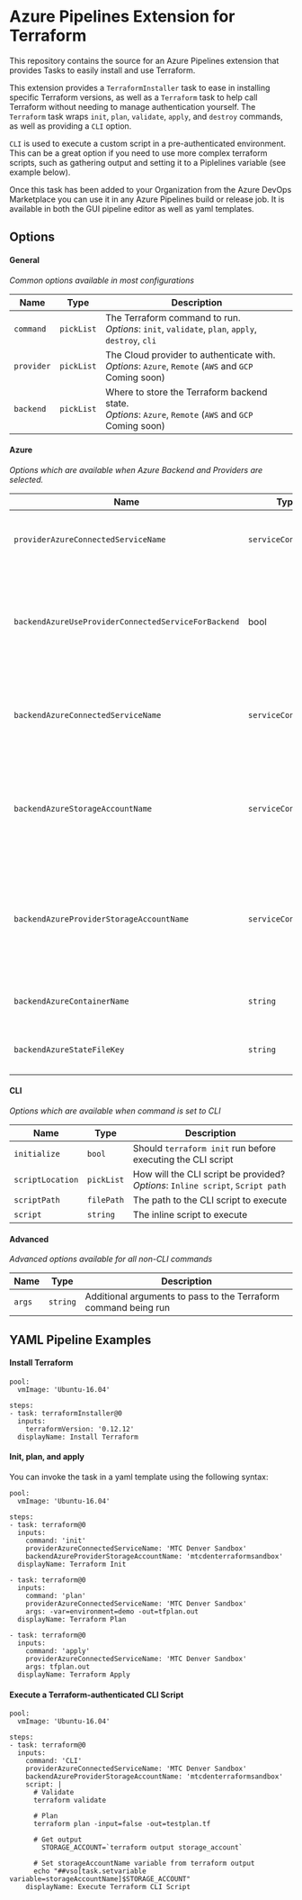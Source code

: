 # Azure Pipelines Extension for Terraform

This repository contains the source for an Azure Pipelines extension that provides Tasks to easily install and use Terraform.

This extension provides a `TerraformInstaller` task to ease in installing specific Terraform versions, as well as a `Terraform` task to help call Terraform without needing to manage authentication yourself.  The `Terraform` task wraps `init`, `plan`, `validate`, `apply`, and `destroy` commands, as well as providing a `CLI` option.

`CLI` is used to execute a custom script in a pre-authenticated environment.  This can be a great option if you need to use more complex terraform scripts, such as gathering output and setting it to a Piplelines variable (see example below).

Once this task has been added to your Organization from the Azure DevOps Marketplace you can use it in any Azure Pipelines build or release job.  It is available in both the GUI pipeline editor as well as yaml templates.

## Options


#### General
*Common options available in most configurations*

| Name | Type | Description |
|-|-|-|
| `command` | `pickList` | The Terraform command to run.   <br />*Options*: `init`, `validate`, `plan`, `apply`, `destroy`, `cli` |
| `provider` | `pickList` | The Cloud provider to authenticate with.  <br />*Options*: `Azure`, `Remote` (`AWS` and `GCP` Coming soon) |
| `backend` | `pickList` | Where to store the Terraform backend state. <br />*Options*: `Azure`, `Remote` (`AWS` and `GCP` Coming soon)


#### Azure
*Options which are available when Azure Backend and Providers are selected.*

| Name | Type | Description |
|-|-|-|
| `providerAzureConnectedServiceName` | `serviceConnection` | The Azure Subscription to execute Terraform against|
| `backendAzureUseProviderConnectedServiceForBackend` | bool | Should the specified provider connection be re-used to talk to the backend storage account? |
| `backendAzureConnectedServiceName` | `serviceConnection` | The Azure Subscription to be used to talk to the backend storage accoutn |
| `backendAzureStorageAccountName` | `serviceConnection` | If a separate backend connection is specified: the Storage Account to store the backend state in. |
| `backendAzureProviderStorageAccountName` | `serviceConnection` | If no separate backend connection is specified: the Storage Account to store the backend state in. |
| `backendAzureContainerName` | `string` | The Storage Account Container name |
| `backendAzureStateFileKey` | `string` | The name of the terraform state file |

#### CLI
*Options which are available when command is set to CLI*

| Name | Type | Description |
|-|-|-|
| `initialize` | `bool` | Should `terraform init` run before executing the CLI script |
| `scriptLocation` | `pickList` | How will the CLI script be provided? <br /> *Options*: `Inline script`, `Script path`|
| `scriptPath` | `filePath` | The path to the CLI script to execute |
| `script` | `string` | The inline script to execute |

#### Advanced
*Advanced options available for all non-CLI commands*

| Name | Type | Description |
|-|-|-|
| `args` | `string` | Additional arguments to pass to the Terraform command being run |


## YAML Pipeline Examples

#### Install Terraform

```
pool:
  vmImage: 'Ubuntu-16.04'

steps:
- task: terraformInstaller@0
  inputs:
    terraformVersion: '0.12.12'
  displayName: Install Terraform
```

#### Init, plan, and apply
You can invoke the task in a yaml template using the following syntax:

```
pool:
  vmImage: 'Ubuntu-16.04'

steps:
- task: terraform@0
  inputs:
    command: 'init'
    providerAzureConnectedServiceName: 'MTC Denver Sandbox'
    backendAzureProviderStorageAccountName: 'mtcdenterraformsandbox'
  displayName: Terraform Init
    
- task: terraform@0
  inputs:
    command: 'plan'
    providerAzureConnectedServiceName: 'MTC Denver Sandbox'
    args: -var=environment=demo -out=tfplan.out
  displayName: Terraform Plan

- task: terraform@0
  inputs:
    command: 'apply'
    providerAzureConnectedServiceName: 'MTC Denver Sandbox'
    args: tfplan.out
  displayName: Terraform Apply
```

#### Execute a Terraform-authenticated CLI Script


```
pool:
  vmImage: 'Ubuntu-16.04'

steps:
- task: terraform@0
  inputs:
    command: 'CLI'
    providerAzureConnectedServiceName: 'MTC Denver Sandbox'
    backendAzureProviderStorageAccountName: 'mtcdenterraformsandbox'
    script: |
      # Validate
      terraform validate

      # Plan
      terraform plan -input=false -out=testplan.tf

      # Get output
        STORAGE_ACCOUNT=`terraform output storage_account`

      # Set storageAccountName variable from terraform output
      echo "##vso[task.setvariable variable=storageAccountName]$STORAGE_ACCOUNT"
    displayName: Execute Terraform CLI Script
    
```
